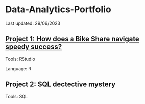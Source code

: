 # Data-Analytics-Portfolio
Last updated: 29/06/2023 

## [Project 1: How does a Bike Share navigate speedy success?](https://www.kaggle.com/code/darnaldo/capstone-project-bike-share-data)

Tools: RStudio 

Language: R

## Project 2: SQL dectective mystery

Tools: SQL
